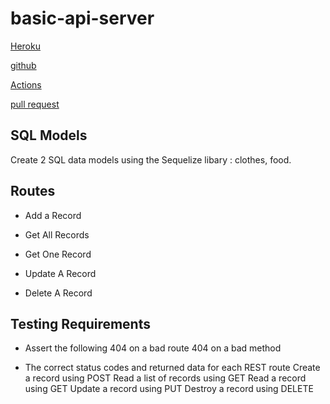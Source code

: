 # basic-api-server

[Heroku](https://basic-api-server-sara.herokuapp.com/)

[github](https://github.com/saraaltayeh/basic-api-server)

[Actions](https://github.com/saraaltayeh/basic-api-server/actions)

[pull request](https://github.com/saraaltayeh/basic-api-server/pull/2)

## SQL Models

Create 2 SQL data models using the Sequelize libary : clothes, food.

## Routes

- Add a Record

- Get All Records

- Get One Record

- Update A Record

- Delete A Record

## Testing Requirements

- Assert the following
404 on a bad route
404 on a bad method

- The correct status codes and returned data for each REST route
Create a record using POST
Read a list of records using GET
Read a record using GET
Update a record using PUT
Destroy a record using DELETE
